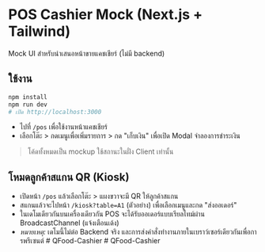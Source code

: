 # POS Cashier Mock (Next.js + Tailwind)
Mock UI สำหรับนำเสนอหน้าขายแคชเชียร์ (ไม่มี backend)

## ใช้งาน
```bash
npm install
npm run dev
# เปิด http://localhost:3000
```
- ไปที่ `/pos` เพื่อใช้งานหน้าแคชเชียร์
- เลือกโต๊ะ > กดเมนูเพื่อเพิ่มรายการ > กด "เก็บเงิน" เพื่อเปิด Modal จำลองการชำระเงิน

> โค้ดทั้งหมดเป็น mockup ใช้สถานะในฝั่ง Client เท่านั้น

## โหมดลูกค้าสแกน QR (Kiosk)
- เปิดหน้า `/pos` แล้วเลือกโต๊ะ > แผงขวาจะมี QR ให้ลูกค้าสแกน
- สแกนแล้วจะไปหน้า `/kiosk?table=A1` (ตัวอย่าง) เพื่อเลือกเมนูและกด "ส่งออเดอร์"
- ในเดโมเดียวกันบนเครื่องเดียวกัน POS จะได้รับออเดอร์แบบเรียลไทม์ผ่าน BroadcastChannel (แจ้งเตือนเด้ง)
- *หมายเหตุ:* เดโมนี้ไม่ต่อ Backend จริง และการส่งคำสั่งทำงานภายในเบราว์เซอร์เดียวกันเพื่อการพรีเซนต์
#   Q F o o d - C a s h i e r  
 #   Q F o o d - C a s h i e r  
 